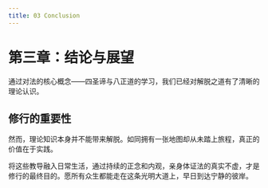 ```yaml
---
title: 03 Conclusion
---
```


# 第三章：结论与展望

通过对法的核心概念——四圣谛与八正道的学习，我们已经对解脱之道有了清晰的理论认识。

## 修行的重要性

然而，理论知识本身并不能带来解脱。如同拥有一张地图却从未踏上旅程，真正的价值在于实践。

将这些教导融入日常生活，通过持续的正念和内观，亲身体证法的真实不虚，才是修行的最终目的。愿所有众生都能走在这条光明大道上，早日到达宁静的彼岸。